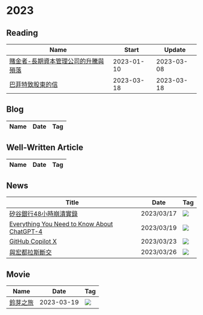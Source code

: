 # 2023

## Reading
<!--START_SECTION:reading-->
| Name | Start | Update |
|------|-------|--------|
| [賭金者-長期資本管理公司的升騰與殞落](https://github.com/xchux/2023/issues/1#issuecomment-1477354530) | 2023-01-10 | 2023-03-08 |
| [巴菲特致股東的信](https://github.com/xchux/2023/issues/1#issuecomment-1474545403) | 2023-03-18 | 2023-03-18 |
<!--END_SECTION:reading-->

## Blog
<!--START_SECTION:blog-->
| Name | Date | Tag |
|------|------|-----|
<!--END_SECTION:blog-->

## Well-Written Article
<!--START_SECTION:well_written_article-->
| Name | Date | Tag |
|------|-----------|-----|
<!--END_SECTION:well_written_article-->

## News
<!--START_SECTION:news-->
| Title | Date | Tag |
|-------|------|-----|
| [矽谷銀行48小時崩潰實錄](https://github.com/xchux/2023/issues/4#issuecomment-1477348100) | 2023/03/17 | <img src="https://img.shields.io/badge/News-finance-yellow"/> |
| [Everything You Need to Know About ChatGPT-4](https://github.com/xchux/2023/issues/4#issuecomment-1477353687) | 2023/03/19 | <img src="https://img.shields.io/badge/News-technical-green"/> |
| [GitHub Copilot X](https://github.com/xchux/2023/issues/4#issuecomment-1483735019) | 2023/03/23 | <img src="https://img.shields.io/badge/News-technical-green"/> |
| [與宏都拉斯斷交](https://github.com/xchux/2023/issues/4#issuecomment-1484011757) | 2023/03/26 | <img src="https://img.shields.io/badge/News-politics-orange"/> |
<!--END_SECTION:news-->

## Movie
<!--START_SECTION:movie-->
| Name | Date | Tag |
|------|------|-----|
| [鈴芽之旅](https://github.com/xchux/2023/issues/2#issuecomment-1477339318) | 2023-03-19 | <img src="https://img.shields.io/badge/Movie-animate-yellow"/> |
<!--END_SECTION:movie-->

